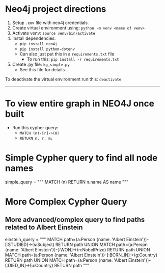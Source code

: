 # Neo4j project directions
1. Setup `.env` file with neo4j credentials.
2. Create virtual environment using: `python -m venv <name of venv>`
3. Activate venv: `source venv/bin/activate`
4. Install dependencies:
    * `pip install neo4j`
    * `pip install python-dotenv`
    * Can also just put this in a `requirements.txt` file
        * To run this: `pip install -r requirements.txt`
5. Create .py file: `kg_simple.py`
    * See this file for details.


To deactivate the virtual environment run this: `deactivate`


-------
# To view entire graph in NEO4J once built
* Run this cypher query:
    * `MATCH (n)-[r]->(m)`
    * `RETURN n, r, m;`

# Simple Cypher query to find all node names
simple_query = """
MATCH (n)
RETURN n.name AS name
"""

# More Complex Cypher Query
## More advanced/complex query to find paths related to Albert Einstein
einstein_query = """
MATCH path=(a:Person {name: 'Albert Einstein'})-[:STUDIED]->(s:Subject)
RETURN path
UNION 
MATCH path=(a:Person {name: 'Albert Einstein'})-[:WON]->(n:NobelPrize)
RETURN path
UNION
MATCH path=(a:Person {name: 'Albert Einstein'})-[:BORN_IN]->(g:Country)
RETURN path
UNION
MATCH path=(a:Person {name: 'Albert Einstein'})-[:DIED_IN]->(u:Country)
RETURN path
"""
